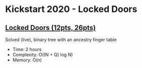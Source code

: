 # Kickstart 2020 - Locked Doors

## [Locked Doors (12pts, 26pts)](https://codingcompetitions.withgoogle.com/kickstart/round/000000000019ff08/0000000000386d5c)

Solved (live), binary tree with an ancestry finger table

* Time: 2 hours
* Complexity: O((N + Q) log N)
* Memory: O(n)
